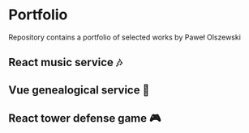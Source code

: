 # Portfolio
Repository contains a portfolio of selected works by Paweł Olszewski

## React music service 🎶

## Vue genealogical service 🌳

## React tower defense game 🎮
